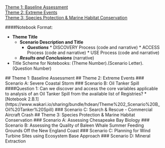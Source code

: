 [Theme 1: Baseline Assessment](#theme1)  
[Theme 2: Extreme Events](#theme2)  
[Theme 3: Species Protection & Marine Habitat Conservation](#theme3)  

####Notebook Format:
*  **Theme Title**
   * **Scenario Description and Title**
       *  _**Questions**_
         *  DISCOVERY Process (code and narrative)
         *  ACCESS Process (code and narrative)
         *  USE Process (code and narrative)
    *  _**Results and Conclusions**_ (narrative)
*  Title Scheme for Notebooks: (Theme Number).(Scenario Letter).(Question Number)

<a name="theme1"/>
## Theme 1: Baseline Assessment

<a name="theme2"/>
## Theme 2: Extreme Events 
### Scenario A: Severe Coastal Storm
### Scenario B: Oil Tanker Spill
####Question 1: Can we discover and access the core variables applicable to analysis of an Oil Tanker Spill from the available list of Registries?
*  [Notebook 2.B.1](https://www.wakari.io/sharing/bundle/hdean/Theme%202_Scenario%20B_Oil%20Tanker%20Spill)
### Scenario C: Search & Rescue - Commercial Aircraft Crash

<a name="theme3"/>
## Theme 3: Species Protection & Marine Habitat Conservation
### Scenario A:  Assessing Chesapeake Bay Biology
### Scenario B:  Assessing the Quality of Baleen Whale Summer Feeding Grounds Off the New England Coast
### Scenario C:  Planning for Wind Turbine Sites using Ecosystem Base Approach
### Scenario D:  Mineral Extraction